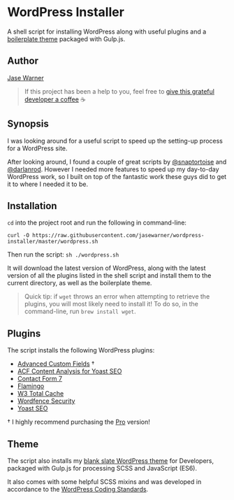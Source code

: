 # WordPress Installer

A shell script for installing WordPress along with useful plugins and a [boilerplate theme](https://github.com/jasewarner/gulp-wordpress/) packaged with Gulp.js.

## Author

[Jase Warner](https://jase.io/)

> If this project has been a help to you, feel free to [give this grateful developer a coffee](https://www.buymeacoffee.com/jasewarner/) ☕️

## Synopsis

I was looking around for a useful script to speed up the setting-up process for a WordPress site.

After looking around, I found a couple of great scripts by [@snaptortoise](https://github.com/snaptortoise/wordpress-quick-install/) and [@darlanrod](https://github.com/darlanrod/wordpress-shell-script-install/).
However I needed more features to speed up my day-to-day WordPress work, so I built on top of the fantastic work these guys did to get it to where I needed it to be.

## Installation

`cd` into the project root and run the following in command-line:

`curl -O https://raw.githubusercontent.com/jasewarner/wordpress-installer/master/wordpress.sh`

Then run the script: `sh ./wordpress.sh`

It will download the latest version of WordPress, along with the latest version of all the plugins listed in the shell script and install them to the current directory, as well as the boilerplate theme.

> Quick tip: if `wget` throws an error when attempting to retrieve the plugins, you will most likely need to install it! To do so, in the command-line, run `brew install wget`. 

## Plugins

The script installs the following WordPress plugins:

* [Advanced Custom Fields](https://en-gb.wordpress.org/plugins/advanced-custom-fields/) †
* [ACF Content Analysis for Yoast SEO](https://en-gb.wordpress.org/plugins/acf-content-analysis-for-yoast-seo/)
* [Contact Form 7](https://en-gb.wordpress.org/plugins/contact-form-7/)
* [Flamingo](https://en-gb.wordpress.org/plugins/flamingo/)
* [W3 Total Cache](https://en-gb.wordpress.org/plugins/w3-total-cache/)
* [Wordfence Security](https://en-gb.wordpress.org/plugins/wordfence/)
* [Yoast SEO](https://en-gb.wordpress.org/plugins/wordpress-seo/)

† I highly recommend purchasing the [Pro](https://www.advancedcustomfields.com/pro/) version!

## Theme

The script also installs my [blank slate WordPress theme](https://github.com/jasewarner/gulp-wordpress/) for Developers, packaged with Gulp.js for processing SCSS and JavaScript (ES6).

It also comes with some helpful SCSS mixins and was developed in accordance to the [WordPress Coding Standards](https://make.wordpress.org/core/handbook/best-practices/coding-standards/php/).
